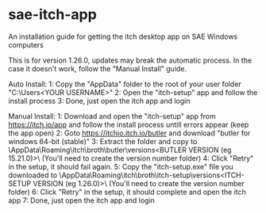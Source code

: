# sae-itch-app
An installation guide for getting the itch desktop app on SAE Windows computers

This is for version 1.26.0, updates may break the automatic process.
In the case it doesn't work, follow the "Manual Install" guide.

Auto Install:
1: Copy the "AppData" folder to the root of your user folder "C:\Users\<YOUR USERNAME>\"
2: Open the "itch-setup" app and follow the install process
3: Done, just open the itch app and login

Manual Install:
1: Download and open the "itch-setup" app from https://itch.io/app and follow the install process untill errors appear (keep the app open)
2: Goto https://itchio.itch.io/butler and download "butler for windows 64-bit (stable)"
3: Extract the folder and copy to <YOUR USER FOLDER>\AppData\Roaming\itch\broth\butler\versions\<BUTLER VERSION (eg 15.21.0)>\ (You'll need to create the version number folder)
4: Click "Retry" in the setup, it should fail again.
5: Copy the "itch-setup.exe" file you downloaded to <YOUR USER FOLDER>\AppData\Roaming\itch\broth\itch-setup\versions\<ITCH-SETUP VERSION (eg 1.26.0)>\ (You'll need to create the version number folder)
6: Click "Retry" in the setup, it should complete and open the itch app
7: Done, just open the itch app and login
